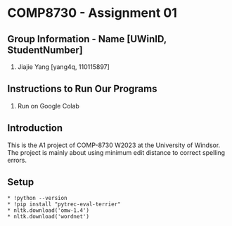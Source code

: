 # COMP8730 - Assignment 01
## Group Information - Name [UWinID, StudentNumber]
1. Jiajie Yang [yang4q, 110115897]

## Instructions to Run Our Programs
1. Run on Google Colab


## Introduction
This is the A1 project of COMP-8730 W2023 at the University of Windsor. The project is mainly about using minimum edit distance to correct spelling errors.

## Setup
    * !python --version
    * !pip install "pytrec-eval-terrier"
    * nltk.download('omw-1.4')
    * nltk.download('wordnet')


